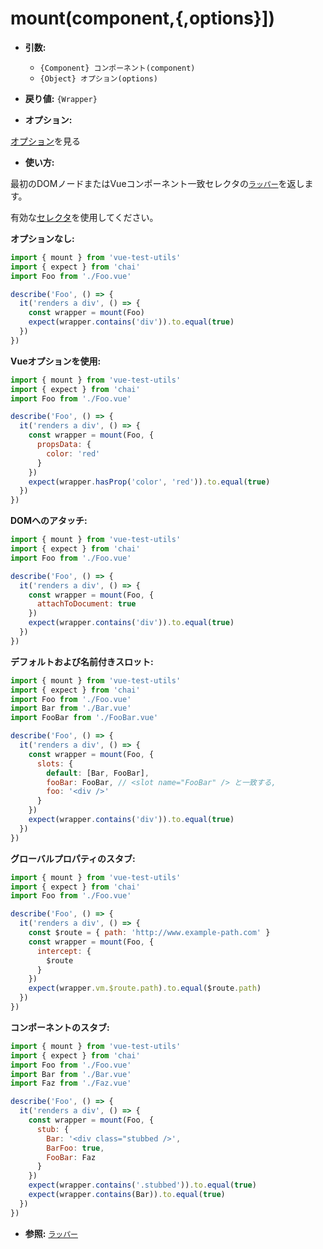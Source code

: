 # mount(component,{,options}])

- **引数:**

  - `{Component} コンポーネント(component)`
  - `{Object} オプション(options)`

- **戻り値:** `{Wrapper}`

- **オプション:**

[オプション](/docs/ja/api/options.md)を見る

- **使い方:**


最初のDOMノードまたはVueコンポーネント一致セレクタの[`ラッパー`](/docs/ja/api/wrapper/README.md)を返します。

有効な[セレクタ](/docs/ja/api/selectors.md)を使用してください。

**オプションなし:**

```js
import { mount } from 'vue-test-utils'
import { expect } from 'chai'
import Foo from './Foo.vue'

describe('Foo', () => {
  it('renders a div', () => {
    const wrapper = mount(Foo)
    expect(wrapper.contains('div')).to.equal(true)
  })
})
```
**Vueオプションを使用:**

```js
import { mount } from 'vue-test-utils'
import { expect } from 'chai'
import Foo from './Foo.vue'

describe('Foo', () => {
  it('renders a div', () => {
    const wrapper = mount(Foo, {
      propsData: {
        color: 'red'
      }
    })
    expect(wrapper.hasProp('color', 'red')).to.equal(true)
  })
})
```

**DOMへのアタッチ:**

```js
import { mount } from 'vue-test-utils'
import { expect } from 'chai'
import Foo from './Foo.vue'

describe('Foo', () => {
  it('renders a div', () => {
    const wrapper = mount(Foo, {
      attachToDocument: true
    })
    expect(wrapper.contains('div')).to.equal(true)
  })
})
```
**デフォルトおよび名前付きスロット:**

```js
import { mount } from 'vue-test-utils'
import { expect } from 'chai'
import Foo from './Foo.vue'
import Bar from './Bar.vue'
import FooBar from './FooBar.vue'

describe('Foo', () => {
  it('renders a div', () => {
    const wrapper = mount(Foo, {
      slots: {
        default: [Bar, FooBar],
        fooBar: FooBar, // <slot name="FooBar" /> と一致する,
        foo: '<div />'
      }
    })
    expect(wrapper.contains('div')).to.equal(true)
  })
})
```

**グローバルプロパティのスタブ:**

```js
import { mount } from 'vue-test-utils'
import { expect } from 'chai'
import Foo from './Foo.vue'

describe('Foo', () => {
  it('renders a div', () => {
    const $route = { path: 'http://www.example-path.com' }
    const wrapper = mount(Foo, {
      intercept: {
        $route
      }
    })
    expect(wrapper.vm.$route.path).to.equal($route.path)
  })
})
```

**コンポーネントのスタブ:**

```js
import { mount } from 'vue-test-utils'
import { expect } from 'chai'
import Foo from './Foo.vue'
import Bar from './Bar.vue'
import Faz from './Faz.vue'

describe('Foo', () => {
  it('renders a div', () => {
    const wrapper = mount(Foo, {
      stub: {
        Bar: '<div class="stubbed />',
        BarFoo: true,
        FooBar: Faz
      }
    })
    expect(wrapper.contains('.stubbed')).to.equal(true)
    expect(wrapper.contains(Bar)).to.equal(true)
  })
})
```

- **参照:** [`ラッパー`](/docs/ja/api/wrapper/README.md)
